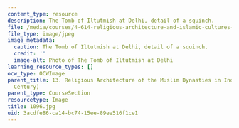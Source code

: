```yaml
---
content_type: resource
description: The Tomb of Iltutmish at Delhi, detail of a squinch.
file: /media/courses/4-614-religious-architecture-and-islamic-cultures-fall-2002/3acdfe86ca14bc7415ee89ee516f1ce1_1096.jpg
file_type: image/jpeg
image_metadata:
  caption: The Tomb of Iltutmish at Delhi, detail of a squinch.
  credit: ''
  image-alt: Photo of The Tomb of Iltutmish at Delhi
learning_resource_types: []
ocw_type: OCWImage
parent_title: 13. Religious Architecture of the Muslim Dynasties in India (12th-15th
  Century)
parent_type: CourseSection
resourcetype: Image
title: 1096.jpg
uid: 3acdfe86-ca14-bc74-15ee-89ee516f1ce1
---
```

